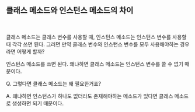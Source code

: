 ## 클래스 메소드와 인스턴스 메소드의 차이
<br>

클래스 메소드는 클래스 변수를 사용할 때, 인스턴스 메소드는 인스턴스 변수를 사용할 때 각각 쓰면 된다. 그러면 만약 클래스 변수와 인스턴스 변수를 모두 사용해야하는 경우라면 어떻게 할까?

인스턴스 메소드를 쓰면 된다. 왜냐하면 클래스 메소드는 인스턴스 변수를 쓸 수 없기 때문이다.

Q. 그렇다면 클래스 메소드는 왜 필요한거죠?

A. 왜냐하면 인스턴스가 하나도 없더라도 존재해야하는 메소드가 있다면 클래스 메소드로 생성하면 되기 때문이다.